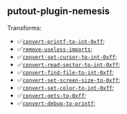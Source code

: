 ## putout-plugin-nemesis

Transforms:

- ✅[`convert-printf-to-int-0xff`](https://putout.cloudcmd.io/#/gist/1d20463027c9f8ef0926d0031a602b5c/c347707d4b5bc41bc764705b36679e55203d7204);
- ✅[`remove-useless-imports`](https://putout.cloudcmd.io/#/gist/7d513c2f0b80435db5c6191ebd535efe/8c7c6075eb0a9878d223637b0fd86c7d50ea535a);
- ✅[`convert-set-cursor-to-int-0xff`](https://putout.cloudcmd.io/#/gist/e35f9d22c2e219227e2b06caf9be08d4/81cbdb1367607e9dda83594958ac0d6b346e67eb);
- ✅[`convert-read-sector-to-int-0xff`](https://putout.cloudcmd.io/#/gist/6ae8820756ba1af043f93f3bdb49360e/0be46185f32f36c3f5126a1af753c3f741388cd0);
- ✅[`convert-find-file-to-int-0xff`](https://putout.cloudcmd.io/#/gist/2418e874e298b187a04d245a8351f66f/2d2e4b1f8caa652aab613162bd81f0b6e460a1fa);
- ✅[`convert-set-screen-size-to-0xff`](https://putout.cloudcmd.io/#/gist/38fafd9ef79f96fccbf78966ad912508/a75089d6a7fcd3c96efe36dc1890a54b02ad40e0);
- ✅[`convert-set-color-to-int-0xff`](https://putout.cloudcmd.io/#/gist/a2dfbe8d6cf1f79328c572d5f10b201c/7b0f12fb1e4a61bac0914e3697eff75678bcb707);
- ✅[`convert-gets-to-0xff`](https://putout.cloudcmd.io/#/gist/ac0146b899433d90ba83214a20865db0/4fce39e0d68031b05a65a68aa817c29d46560f4f);
- ✅[`convert-debug-to-printf`](https://putout.cloudcmd.io/#/gist/2bc7d9ead127236ae4593c8abe150538/5993e8fe1355acbab1778f1cf70b2311c21913b1);
